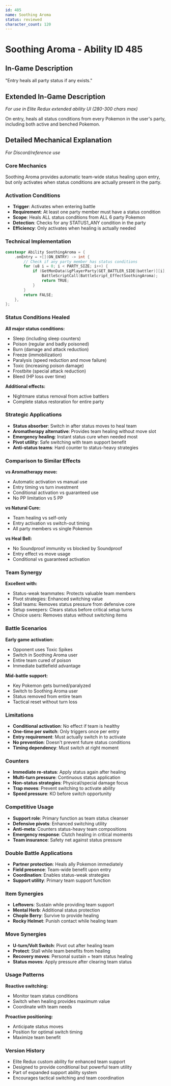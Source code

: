 ```yaml
---
id: 485
name: Soothing Aroma
status: reviewed
character_count: 120
---
```


# Soothing Aroma - Ability ID 485

## In-Game Description
"Entry heals all party status if any exists."

## Extended In-Game Description
*For use in Elite Redux extended ability UI (280-300 chars max)*

On entry, heals all status conditions from every Pokemon in the user's party, including both active and benched Pokemon.

## Detailed Mechanical Explanation
*For Discord/reference use*

### Core Mechanics
Soothing Aroma provides automatic team-wide status healing upon entry, but only activates when status conditions are actually present in the party.

### Activation Conditions
- **Trigger**: Activates when entering battle
- **Requirement**: At least one party member must have a status condition
- **Scope**: Heals ALL status conditions from ALL 6 party Pokemon
- **Detection**: Checks for any STATUS1_ANY condition in the party
- **Efficiency**: Only activates when healing is actually needed

### Technical Implementation
```c
constexpr Ability SoothingAroma = {
    .onEntry = +[](ON_ENTRY) -> int {
        // Check if any party member has status conditions
        for (u8 i = 0; i < PARTY_SIZE; i++) {
            if (GetMonData(&gPlayerParty[GET_BATTLER_SIDE(battler)][i], MON_DATA_STATUS) & STATUS1_ANY) {
                BattleScriptCall(BattleScript_EffectSoothingAroma);
                return TRUE;
            }
        }
        return FALSE;
    },
};
```

### Status Conditions Healed
**All major status conditions:**
- Sleep (including sleep counters)
- Poison (regular and badly poisoned)
- Burn (damage and attack reduction)
- Freeze (immobilization)
- Paralysis (speed reduction and move failure)
- Toxic (increasing poison damage)
- Frostbite (special attack reduction)
- Bleed (HP loss over time)

**Additional effects:**
- Nightmare status removal from active battlers
- Complete status restoration for entire party

### Strategic Applications
- **Status absorber**: Switch in after status moves to heal team
- **Aromatherapy alternative**: Provides team healing without move slot
- **Emergency healing**: Instant status cure when needed most
- **Pivot utility**: Safe switching with team support benefit
- **Anti-status teams**: Hard counter to status-heavy strategies

### Comparison to Similar Effects
**vs Aromatherapy move:**
- Automatic activation vs manual use
- Entry timing vs turn investment
- Conditional activation vs guaranteed use
- No PP limitation vs 5 PP

**vs Natural Cure:**
- Team healing vs self-only
- Entry activation vs switch-out timing
- All party members vs single Pokemon

**vs Heal Bell:**
- No Soundproof immunity vs blocked by Soundproof
- Entry effect vs move usage
- Conditional vs guaranteed activation

### Team Synergy
**Excellent with:**
- Status-weak teammates: Protects valuable team members
- Pivot strategies: Enhanced switching value
- Stall teams: Removes status pressure from defensive core
- Setup sweepers: Clears status before critical setup turns
- Choice users: Removes status without switching items

### Battle Scenarios
**Early game activation:**
- Opponent uses Toxic Spikes
- Switch in Soothing Aroma user
- Entire team cured of poison
- Immediate battlefield advantage

**Mid-battle support:**
- Key Pokemon gets burned/paralyzed
- Switch to Soothing Aroma user
- Status removed from entire team
- Tactical reset without turn loss

### Limitations
- **Conditional activation**: No effect if team is healthy
- **One-time per switch**: Only triggers once per entry
- **Entry requirement**: Must actually switch in to activate
- **No prevention**: Doesn't prevent future status conditions
- **Timing dependency**: Must switch at right moment

### Counters
- **Immediate re-status**: Apply status again after healing
- **Multi-turn pressure**: Continuous status application
- **Non-status strategies**: Physical/special damage focus
- **Trap moves**: Prevent switching to activate ability
- **Speed pressure**: KO before switch opportunity

### Competitive Usage
- **Support role**: Primary function as team status cleanser
- **Defensive pivots**: Enhanced switching utility
- **Anti-meta**: Counters status-heavy team compositions
- **Emergency response**: Clutch healing in critical moments
- **Team insurance**: Safety net against status pressure

### Double Battle Applications
- **Partner protection**: Heals ally Pokemon immediately
- **Field presence**: Team-wide benefit upon entry
- **Coordination**: Enables status-weak strategies
- **Support utility**: Primary team support function

### Item Synergies
- **Leftovers**: Sustain while providing team support
- **Mental Herb**: Additional status protection
- **Chople Berry**: Survive to provide healing
- **Rocky Helmet**: Punish contact while healing team

### Move Synergies
- **U-turn/Volt Switch**: Pivot out after healing team
- **Protect**: Stall while team benefits from healing
- **Recovery moves**: Personal sustain + team status healing
- **Status moves**: Apply pressure after clearing team status

### Usage Patterns
**Reactive switching:**
- Monitor team status conditions
- Switch when healing provides maximum value
- Coordinate with team needs

**Proactive positioning:**
- Anticipate status moves
- Position for optimal switch timing
- Maximize team benefit

### Version History
- Elite Redux custom ability for enhanced team support
- Designed to provide conditional but powerful team utility
- Part of expanded support ability system
- Encourages tactical switching and team coordination